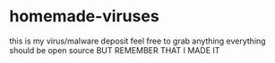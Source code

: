 # homemade-viruses
this is my virus/malware deposit feel free to grab anything everything should be open source BUT REMEMBER THAT I MADE IT
